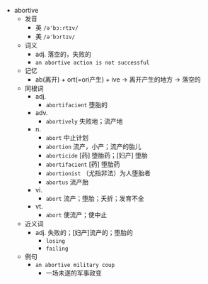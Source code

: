 - abortive
  - 发音
    - 英 `/ə'bɔːrtɪv/`
    - 美 `/ə'bɔrtɪv/`
  - 词义
    - adj. 落空的，失败的
    - `an abortive action is not successful`
  - 记忆
    - ab(离开) + ort(=ori产生) + ive → 离开产生的地方 → 落空的
  - 同根词
    - adj.
      - `abortifacient` 堕胎的
    - adv.
      - `abortively` 失败地；流产地
    - n.
      - `abort` 中止计划
      - `abortion` 流产，小产；流产的胎儿
      - `aborticide` [药] 堕胎药；[妇产] 堕胎
      - `abortifacient` [药] 堕胎药
      - `abortionist` （尤指非法）为人堕胎者
      - `abortus` 流产胎
    - vi.
      - `abort` 流产；堕胎；夭折；发育不全
    - vt.
      - `abort` 使流产；使中止
  - 近义词
    - adj. 失败的；[妇产]流产的；堕胎的
      - `losing`
      - `failing`
  - 例句
    - `an abortive military coup`
      - 一场未遂的军事政变


